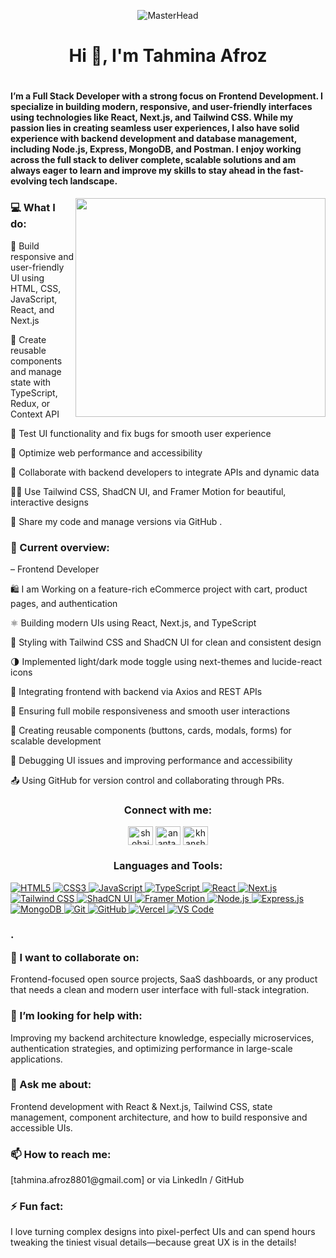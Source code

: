 <p align="center">
  <img src="https://i.ibb.co/d0Fyb52x/frontend-Img.jpg" alt="MasterHead">
</p>

<h1 align="center">Hi 👋, I'm Tahmina Afroz</h1>
<h1 align="left">
  
  <h4 align="left">I’m a Full Stack Developer with a strong focus on Frontend Development. I specialize in building modern, responsive, and user-friendly interfaces using technologies like React, Next.js, and Tailwind CSS. While my passion lies in creating seamless user experiences, I also have solid experience with backend development and database management, including Node.js, Express, MongoDB, and Postman. I enjoy working across the full stack to deliver complete, scalable solutions and am always eager to learn and improve my skills to stay ahead in the fast-evolving tech landscape.
</h4>
</h1>

<img align="right" 
width="400" height="350" src="https://user-images.githubusercontent.com/19783675/259906130-5d3c8800-fb00-45d0-b9dd-7eb82f057baf.gif">

<h3 align="left">💻 What I do:</h3>

🎨 Build responsive and user-friendly UI using HTML, CSS, JavaScript, React, and Next.js

🧩 Create reusable components and manage state with TypeScript, Redux, or Context API

🧪 Test UI functionality and fix bugs for smooth user experience

🎯 Optimize web performance and accessibility

🧱 Collaborate with backend developers to integrate APIs and dynamic data

🧑‍💻 Use Tailwind CSS, ShadCN UI, and Framer Motion for beautiful, interactive designs

🚀 Share my code and manage versions via GitHub .

 <h3 align="left">👀 Current overview:</h3>

 – Frontend Developer
 
🛍️ I am Working on a feature-rich eCommerce project with cart, product pages, and authentication

⚛️ Building modern UIs using React, Next.js, and TypeScript

🎨 Styling with Tailwind CSS and ShadCN UI for clean and consistent design

🌗 Implemented light/dark mode toggle using next-themes and lucide-react icons

🔌 Integrating frontend with backend via Axios and REST APIs

📱 Ensuring full mobile responsiveness and smooth user interactions

🧩 Creating reusable components (buttons, cards, modals, forms) for scalable development

🐞 Debugging UI issues and improving performance and accessibility

📤 Using GitHub for version control and collaborating through PRs.
  

<h3 align="center">Connect with me:</h3>
<p align="center">
<a href="https://linkedin.com/in/" target="blank"><img align="center" src="https://raw.githubusercontent.com/rahuldkjain/github-profile-readme-generator/master/src/images/icons/Social/linked-in-alt.svg" alt="shohaib-hossain-0792041ba" height="30" width="40" /></a>
<a href="https://fb.com/ananta.asim.5" target="blank"><img align="center" src="https://raw.githubusercontent.com/rahuldkjain/github-profile-readme-generator/master/src/images/icons/Social/facebook.svg" alt="ananta.asim.5" height="30" width="40" /></a>
<a href="mailto:khanshohaibhossain@gmail.com" target="blank">
  <img align="center" src="https://upload.wikimedia.org/wikipedia/commons/thumb/7/7e/Gmail_icon_%282020%29.svg/1024px-Gmail_icon_%282020%29.svg.png" alt="khanshohaibhossain@gmail.com" height="30" width="40" />
</a>

</p>

<h3 align="center">Languages and Tools:</h3>
<p align="left"><!-- Languages -->
  <a href="https://developer.mozilla.org/en-US/docs/Web/HTML" target="_blank"> <img src="https://img.shields.io/badge/HTML5-E34F26?style=flat&logo=html5&logoColor=white" alt="HTML5"/> </a> 
  <a href="https://developer.mozilla.org/en-US/docs/Web/CSS" target="_blank"> <img src="https://img.shields.io/badge/CSS3-1572B6?style=flat&logo=css3&logoColor=white" alt="CSS3"/> </a> 
  <a href="https://developer.mozilla.org/en-US/docs/Web/JavaScript" target="_blank"> <img src="https://img.shields.io/badge/JavaScript-F7DF1E?style=flat&logo=javascript&logoColor=black" alt="JavaScript"/> </a> 
  <a href="https://www.typescriptlang.org/" target="_blank"> <img src="https://img.shields.io/badge/TypeScript-3178C6?style=flat&logo=typescript&logoColor=white" alt="TypeScript"/> </a>  <!-- Frameworks -->  <a href="https://reactjs.org/" target="_blank"> <img src="https://img.shields.io/badge/React-61DAFB?style=flat&logo=react&logoColor=black" alt="React"/> </a> 
  <a href="https://nextjs.org/" target="_blank"> <img src="https://img.shields.io/badge/Next.js-000000?style=flat&logo=nextdotjs&logoColor=white" alt="Next.js"/> </a>  <!-- Styling -->
  <a href="https://tailwindcss.com/" target="_blank"> <img src="https://img.shields.io/badge/Tailwind%20CSS-06B6D4?style=flat&logo=tailwindcss&logoColor=white" alt="Tailwind CSS"/> </a>  <a href="https://ui.shadcn.dev/" target="_blank"> <img src="https://img.shields.io/badge/ShadCN_UI-111827?style=flat&logo=Vercel&logoColor=white" alt="ShadCN UI"/> </a>
  <a href="https://www.framer.com/motion/" target="_blank"> <img src="https://img.shields.io/badge/Framer%20Motion-EF5C54?style=flat&logo=framer&logoColor=white" alt="Framer Motion"/> </a>
  <!-- Backend & Database --> <a href="https://nodejs.org/" target="_blank"> <img src="https://img.shields.io/badge/Node.js-339933?style=flat&logo=nodedotjs&logoColor=white" alt="Node.js"/> </a> 
  <a href="https://expressjs.com/" target="_blank"> <img src="https://img.shields.io/badge/Express-000000?style=flat&logo=express&logoColor=white" alt="Express.js"/> </a>
  <a href="https://www.mongodb.com/" target="_blank"> <img src="https://img.shields.io/badge/MongoDB-47A248?style=flat&logo=mongodb&logoColor=white" alt="MongoDB"/> </a> 
  <!-- Tools --> <a href="https://git-scm.com/" target="_blank"> <img src="https://img.shields.io/badge/Git-F05032?style=flat&logo=git&logoColor=white" alt="Git"/> </a> 
  <a href="https://github.com/" target="_blank"> <img src="https://img.shields.io/badge/GitHub-181717?style=flat&logo=github&logoColor=white" alt="GitHub"/> </a> <a href="https://vercel.com/" target="_blank"> <img src="https://img.shields.io/badge/Vercel-000000?style=flat&logo=vercel&logoColor=white" alt="Vercel"/> </a>
  <a href="https://code.visualstudio.com/" target="_blank"> <img src="https://img.shields.io/badge/VS%20Code-007ACC?style=flat&logo=visualstudiocode&logoColor=white" alt="VS Code"/> </a> </p>
   <h3>.

👯 I want to collaborate on:

</h3>
<p> Frontend-focused open source projects, SaaS dashboards, or any product that needs a clean and modern user interface with full-stack integration. </p>
<h3>🤔 I’m looking for help with:
</h3>
<p>Improving my backend architecture knowledge, especially microservices, authentication strategies, and optimizing performance in large-scale applications.</p>
<h3>💬 Ask me about:
</h3>
<p>Frontend development with React & Next.js, Tailwind CSS, state management, component architecture, and how to build responsive and accessible UIs.</p>
<h3>📫 How to reach me:
</h3>
<p>[tahmina.afroz8801@gmail.com] or via LinkedIn / GitHub

</p>
<h3>⚡ Fun fact:
</h3>
<p>I love turning complex designs into pixel-perfect UIs and can spend hours tweaking the tiniest visual details—because great UX is in the details!
</p>



